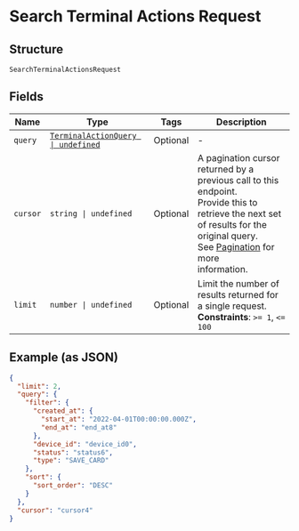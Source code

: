 <!-- Optimized: 2025-10-06 -->
<!-- RPM: 1.6.2.1.1.6.2.1_search-terminal-actions-request_20251006 -->
<!-- Session: E2E RPM DNA Application -->
<!-- AOM: RND (Reggie & Dro) -->
<!-- COI: TECHNOLOGY -->
<!-- RPM: HIGH -->
<!-- ACTION: BUILD -->


# Search Terminal Actions Request

## Structure

`SearchTerminalActionsRequest`

## Fields

| Name | Type | Tags | Description |
|  --- | --- | --- | --- |
| `query` | [`TerminalActionQuery \| undefined`](../../doc/models/terminal-action-query.md) | Optional | - |
| `cursor` | `string \| undefined` | Optional | A pagination cursor returned by a previous call to this endpoint.<br>Provide this to retrieve the next set of results for the original query.<br>See [Pagination](https://developer.squareup.com/docs/build-basics/common-api-patterns/pagination) for more<br>information. |
| `limit` | `number \| undefined` | Optional | Limit the number of results returned for a single request.<br>**Constraints**: `>= 1`, `<= 100` |

## Example (as JSON)

```json
{
  "limit": 2,
  "query": {
    "filter": {
      "created_at": {
        "start_at": "2022-04-01T00:00:00.000Z",
        "end_at": "end_at8"
      },
      "device_id": "device_id0",
      "status": "status6",
      "type": "SAVE_CARD"
    },
    "sort": {
      "sort_order": "DESC"
    }
  },
  "cursor": "cursor4"
}
```
